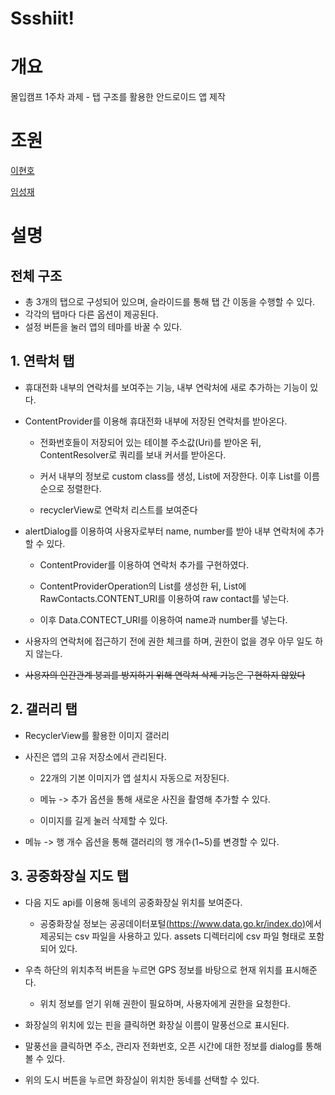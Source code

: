 Ssshiit!
=============
# 개요

몰입캠프 1주차 과제 - 탭 구조를 활용한 안드로이드 앱 제작

# 조원

[이현호](https://github.com/dot0ris)

[임성재](https://github.com/imsj114)

# 설명

## 전체 구조

- 총 3개의 탭으로 구성되어 있으며, 슬라이드를 통해 탭 간 이동을 수행할 수 있다.
- 각각의 탭마다 다른 옵션이 제공된다.
- 설정 버튼을 눌러 앱의 테마를 바꿀 수 있다.

## 1. 연락처 탭

- 휴대전화 내부의 연락처를 보여주는 기능, 내부 연락처에 새로 추가하는 기능이 있다.

- ContentProvider를 이용해 휴대전화 내부에 저장된 연락처를 받아온다.

  - 전화번호들이 저장되어 있는 테이블 주소값(Uri)를 받아온 뒤, ContentResolver로 쿼리를 보내 커서를 받아온다.
  
  - 커서 내부의 정보로 custom class를 생성, List에 저장한다. 이후 List를 이름순으로 정렬한다.

  - recyclerView로 연락처 리스트를 보여준다

- alertDialog를 이용하여 사용자로부터 name, number를 받아 내부 연락처에 추가할 수 있다. 

  - ContentProvider를 이용하여 연락처 추가를 구현하였다.
  
  - ContentProviderOperation의 List를 생성한 뒤, List에 RawContacts.CONTENT_URI를 이용하여 raw contact를 넣는다.

  - 이후 Data.CONTECT_URI를 이용하여 name과 number를 넣는다.

- 사용자의 연락처에 접근하기 전에 권한 체크를 하며, 권한이 없을 경우 아무 일도 하지 않는다.

- ~~사용자의 인간관계 붕괴를 방지하기 위해 연락처 삭제 기능은 구현하지 않았다~~

## 2. 갤러리 탭

- RecyclerView를 활용한 이미지 갤러리
  
- 사진은 앱의 고유 저장소에서 관리된다.
  
  - 22개의 기본 이미지가 앱 설치시 자동으로 저장된다.
  
  - 메뉴 -> 추가 옵션을 통해 새로운 사진을 촬영해 추가할 수 있다.
  
  - 이미지를 길게 눌러 삭제할 수 있다.
  
- 메뉴 -> 행 개수 옵션을 통해 갤러리의 행 개수(1~5)를 변경할 수 있다. 

## 3. 공중화장실 지도 탭

- 다음 지도 api를 이용해 동네의 공중화장실 위치를 보여준다.

    - 공중화장실 정보는 공공데이터포털[(https://www.data.go.kr/index.do)](https://www.data.go.kr/index.do)에서 제공되는 csv 파일을 사용하고 있다. assets 디렉터리에 csv 파일 형태로 포함되어 있다.

- 우측 하단의 위치추적 버튼을 누르면 GPS 정보를 바탕으로 현재 위치를 표시해준다.

  - 위치 정보를 얻기 위해 권한이 필요하며, 사용자에게 권한을 요청한다.

- 화장실의 위치에 있는 핀을 클릭하면 화장실 이름이 말풍선으로 표시된다.

- 말풍선을 클릭하면 주소, 관리자 전화번호, 오픈 시간에 대한 정보를 dialog를 통해 볼 수 있다.

- 위의 도시 버튼을 누르면 화장실이 위치한 동네를 선택할 수 있다.
